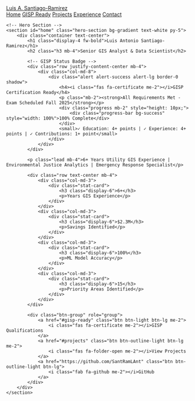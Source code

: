 <!DOCTYPE html>
<html lang="en">
<head>
    <meta charset="UTF-8">
    <meta name="viewport" content="width=device-width, initial-scale=1.0">
    <title>Luis Antonio Santiago-Ramirez - GISP Portfolio</title>
    <link href="https://cdn.jsdelivr.net/npm/bootstrap@5.1.3/dist/css/bootstrap.min.css" rel="stylesheet">
    <link href="https://cdnjs.cloudflare.com/ajax/libs/font-awesome/6.0.0/css/all.min.css" rel="stylesheet">
    <link href="assets/css/custom.css" rel="stylesheet">
</head>
<body>
    <nav class="navbar navbar-expand-lg navbar-dark bg-primary">
        <div class="container">
            <a class="navbar-brand" href="#"><i class="fas fa-map-marked-alt"></i> Luis A. Santiago-Ramirez</a>
            <div class="navbar-nav ms-auto">
                <a class="nav-link" href="#home">Home</a>
                <a class="nav-link" href="#gisp-ready">GISP Ready</a>
                <a class="nav-link" href="#projects">Projects</a>
                <a class="nav-link" href="#experience">Experience</a>
                <a class="nav-link" href="#contact">Contact</a>
            </div>
        </div>
    </nav>

    <!-- Hero Section -->
    <section id="home" class="hero-section bg-gradient text-white py-5">
        <div class="container text-center">
            <h1 class="display-4 fw-bold">Luis Antonio Santiago-Ramirez</h1>
            <h2 class="h3 mb-4">Senior GIS Analyst & Data Scientist</h2>
            
            <!-- GISP Status Badge -->
            <div class="row justify-content-center mb-4">
                <div class="col-md-8">
                    <div class="alert alert-success alert-lg border-0 shadow">
                        <h4><i class="fas fa-certificate me-2"></i>GISP Certification Ready</h4>
                        <p class="mb-2"><strong>All Requirements Met - Exam Scheduled Fall 2025</strong></p>
                        <div class="progress mb-2" style="height: 10px;">
                            <div class="progress-bar bg-success" style="width: 100%">100% Complete</div>
                        </div>
                        <small>✓ Education: 4+ points | ✓ Experience: 4+ points | ✓ Contributions: 1+ point</small>
                    </div>
                </div>
            </div>

            <p class="lead mb-4">6+ Years Utility GIS Experience | Environmental Justice Analytics | Emergency Response Specialist</p>
            
            <div class="row text-center mb-4">
                <div class="col-md-3">
                    <div class="stat-card">
                        <h3 class="display-6">6+</h3>
                        <p>Years GIS Experience</p>
                    </div>
                </div>
                <div class="col-md-3">
                    <div class="stat-card">
                        <h3 class="display-6">$2.3M</h3>
                        <p>Savings Identified</p>
                    </div>
                </div>
                <div class="col-md-3">
                    <div class="stat-card">
                        <h3 class="display-6">100%</h3>
                        <p>ML Model Accuracy</p>
                    </div>
                </div>
                <div class="col-md-3">
                    <div class="stat-card">
                        <h3 class="display-6">15</h3>
                        <p>Priority Areas Identified</p>
                    </div>
                </div>
            </div>

            <div class="btn-group" role="group">
                <a href="#gisp-ready" class="btn btn-light btn-lg me-2">
                    <i class="fas fa-certificate me-2"></i>GISP Qualifications
                </a>
                <a href="#projects" class="btn btn-outline-light btn-lg me-2">
                    <i class="fas fa-folder-open me-2"></i>View Projects
                </a>
                <a href="https://github.com/SantRamLAnt" class="btn btn-outline-light btn-lg">
                    <i class="fab fa-github me-2"></i>GitHub
                </a>
            </div>
        </div>
    </section>
</body>
</html>
